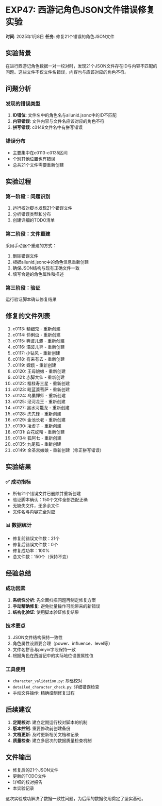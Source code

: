 # EXP47: 西游记角色JSON文件错误修复实验

**时间**: 2025年1月8日
**任务**: 修复21个错误的角色JSON文件

## 实验背景

在进行西游记角色数据一对一校对时，发现21个JSON文件存在ID与内容不匹配的问题。这些文件不仅文件名错误，内容也与应该对应的角色不符。

## 问题分析

### 发现的错误类型
1. **ID错位**: 文件名中的角色名与allunid.jsonc中的ID不匹配
2. **内容错误**: 文件内容与文件名应该对应的角色不符
3. **拼写错误**: c0149文件名中有拼写错误

### 错误分布
- 主要集中在c0113-c0135区间
- 个别其他位置也有错误
- 总共21个文件需要重新创建

## 实验过程

### 第一阶段：问题识别
1. 运行校对脚本发现21个错误文件
2. 分析错误类型和分布
3. 创建详细的TODO清单

### 第二阶段：文件重建
采用手动逐个重建的方式：
1. 删除错误文件
2. 根据allunid.jsonc中的角色信息重新创建
3. 确保JSON结构与现有正确文件一致
4. 填写合适的角色属性和描述

### 第三阶段：验证
运行验证脚本确认修复结果

## 修复的文件列表

1. c0113: 精细鬼 - 重新创建
2. c0114: 伶俐虫 - 重新创建
3. c0115: 奔波儿灞 - 重新创建
4. c0116: 灞波儿奔 - 重新创建
5. c0117: 小钻风 - 重新创建
6. c0118: 有来有去 - 重新创建
7. c0119: 嫦娥 - 重新创建
8. c0120: 王母娘娘 - 重新创建
9. c0121: 赤脚大仙 - 重新创建
10. c0122: 福禄寿三星 - 重新创建
11. c0123: 毗蓝婆菩萨 - 重新创建
12. c0124: 乌巢禅师 - 重新创建
13. c0125: 泾河龙王 - 重新创建
14. c0127: 黑水河鼍龙 - 重新创建
15. c0128: 虎先锋 - 重新创建
16. c0129: 金池长老 - 重新创建
17. c0130: 凌虚子 - 重新创建
18. c0131: 白花蛇精 - 重新创建
19. c0134: 狐阿七 - 重新创建
20. c0135: 九尾狐 - 重新创建
21. c0149: 金圣宫娘娘 - 重新创建（修正拼写错误）

## 实验结果

### ✅ 成功指标
- 所有21个错误文件已删除并重新创建
- 验证脚本确认：150个文件全部匹配正确
- 无缺失文件，无多余文件
- 文件名与内容完全对应

### 📊 数据统计
- 修复前错误文件数：21个
- 修复后错误文件数：0个
- 修复成功率：100%
- 总文件数：150个（保持不变）

## 经验总结

### 成功因素
1. **系统性分析**: 先全面扫描问题再制定修复方案
2. **手动精确修复**: 避免批量操作可能带来的新错误
3. **结构化验证**: 使用脚本验证修复结果

### 技术要点
1. JSON文件结构保持一致性
2. 角色属性设置要合理（power、influence、level等）
3. 文件名拼音与pinyin字段保持一致
4. 根据角色在西游记中的实际地位设置属性值

### 工具使用
- `character_validation.py`: 基础校对
- `detailed_character_check.py`: 详细错误检查
- 手动文件操作: 精确控制修复过程

## 后续建议

1. **定期校对**: 建立定期运行校对脚本的机制
2. **版本控制**: 重要修改前创建备份
3. **文档更新**: 及时更新相关文档和记录
4. **质量检查**: 建立多层次的数据质量检查机制

## 文件输出

- 修复后的21个JSON文件
- 更新的TODO文件
- 详细的校对报告
- 本实验记录

这次实验成功解决了数据一致性问题，为后续的数据使用奠定了坚实基础。
